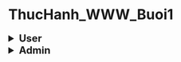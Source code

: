 # ThucHanh_WWW_Buoi1

<details>
  <summary style="font-weight: bold; font-size: 20px;">User</summary>

  ## Đăng nhập
        
  ![Đăng nhập - User](https://github.com/nguyentruongtuankiet/ThucHanh_WWW_Buoi1/blob/buoi1/minhchung/user1.png)
          
  ## Xem thông tin tài khoản, Xem Role, Xem Log
            
  ![Xem thông tin tài khoản - User](https://github.com/nguyentruongtuankiet/ThucHanh_WWW_Buoi1/blob/buoi1/minhchung/user2.png)
       
  ## Đăng xuất
       
  ![Đăng xuất - User](https://github.com/nguyentruongtuankiet/ThucHanh_WWW_Buoi1/blob/buoi1/minhchung/user3.png)
    
</details>

<details>
  <summary style="font-weight: bold; font-size: 20px;">Admin</summary>

  ## Đăng nhập
  
  ![Đăng nhập - Admin](https://github.com/nguyentruongtuankiet/ThucHanh_WWW_Buoi1/blob/buoi1/minhchung/admin1.png)

  ## Xem Thông Tin
  
  ![Xem Thông Tin - Admin](https://github.com/nguyentruongtuankiet/ThucHanh_WWW_Buoi1/blob/buoi1/minhchung/adminXemThongTin.png)

  ## Phân Quyền
  
  ![Phân Quyền - Admin](https://github.com/nguyentruongtuankiet/ThucHanh_WWW_Buoi1/blob/buoi1/minhchung/adminPhanQuyen.png)

  ## Sửa Tài Khoản
  
  ![Sửa Tài Khoản - Admin](https://github.com/nguyentruongtuankiet/ThucHanh_WWW_Buoi1/blob/buoi1/minhchung/adminSuataiKhoan.png)

  ## Thêm Tài Khoản
  
  ![Thêm Tài Khoản - Admin](https://github.com/nguyentruongtuankiet/ThucHanh_WWW_Buoi1/blob/buoi1/minhchung/adminThemTaiKhoan.png)

  ## Xem Danh Sách Tài Khoản
  
  ![Xem Danh Sách Tài Khoản - Admin](https://github.com/nguyentruongtuankiet/ThucHanh_WWW_Buoi1/blob/buoi1/minhchung/adminXemDanhSachTaiKhoan.png)

  ## Xóa Tài Khoản
  
  ![Xóa Tài Khoản - Admin](https://github.com/nguyentruongtuankiet/ThucHanh_WWW_Buoi1/blob/buoi1/minhchung/adminXoaTaiKhoan.png)
    
</details>
